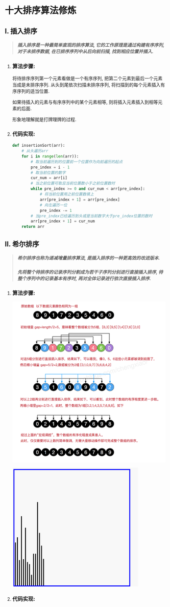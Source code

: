 # 十大排序算法修炼

## I. 插入排序

> ##### 插入排序是一种最简单直观的排序算法, 它的工作原理是通过构建有序序列, 对于未排序数据, 在已排序序列中从后向前扫描, 找到相应位置并插入.

1. ### 算法步骤:

    将待排序序列第一个元素看做是一个有序序列, 把第二个元素到最后一个元素当成是未排序序列. 从头到尾依次扫描未排序序列, 将扫描到的每个元素插入有序序列的适当位置. 

    如果待插入的元素与有序序列中的某个元素相等, 则将插入元素插入到相等元素的后面.

    形象地理解就是打牌理牌的过程.

2. ### 代码实现:

    ```python
    def insertionSort(arr):
        # 从头遍历arr
        for i in range(len(arr)):
            # 取当前遍历到的位置前一个位置作为向前遍历的起点
            pre_index = i - 1
            # 取当前位置的数字
            cur_num = arr[i]
            # 当之前位置可取且当前位置数小于之前位置数时
            while pre_index >= 0 and cur_num < arr[pre_index]:
                # 将当前位置用之前位置数填上
                arr[pre_index + 1] = arr[pre_index]
                # 向左遍历一位
                pre_index -= 1
            # 当pre_index已经遍历到头或是当前数字大于pre_index位置的数时
            arr[pre_index + 1] = cur_num
        return arr
    ```


## II. 希尔排序

> ##### 希尔排序也称为递减增量排序算法, 是插入排序的一种更高效的改进版本.
>
> ##### 先将整个待排序的记录序列分割成为若干子序列分别进行直接插入排序, 待整个序列中的记录基本有序时, 再对全体记录进行依次直接插入排序.

1. ### 算法步骤:

    ![1024555-20161128110416068-1421707828](imgs/1024555-20161128110416068-1421707828-2581271.png)

    ![shellsort](imgs/shellsort.gif)

2. ### 代码实现:

    ```python
    
    ```

    